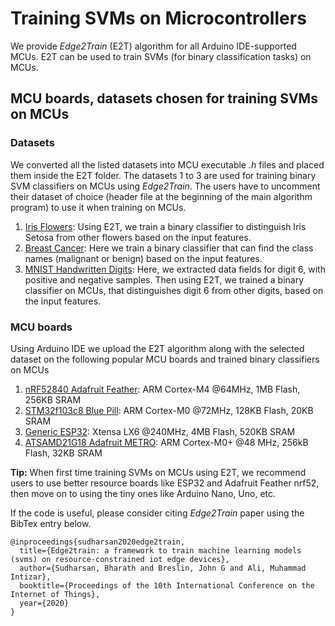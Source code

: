 # Training SVMs on Microcontrollers

We provide *Edge2Train* (E2T) algorithm for all Arduino IDE-supported MCUs. E2T can be used to train SVMs (for binary classification tasks) on MCUs.

## MCU boards, datasets chosen for training SVMs on MCUs

### Datasets 

We converted all the listed datasets into MCU executable *.h* files and placed them inside the E2T folder. The datasets 1 to 3 are used for training binary SVM classifiers on MCUs using *Edge2Train*. The users have to uncomment their dataset of choice (header file at the beginning of the main algorithm program) to use it when training on MCUs.

1. [Iris Flowers](https://archive.ics.uci.edu/ml/datasets/iris "Google's Homepage"): Using E2T, we train a binary classifier to distinguish Iris Setosa from other flowers based on the input features.
2. [Breast Cancer](https://www.kaggle.com/uciml/breast-cancer-wisconsin-data): Here we train a binary classifier that can find the class names (malignant or benign) based on the input features.
3. [MNIST Handwritten Digits](http://yann.lecun.com/exdb/mnist/): Here, we extracted data fields for digit 6, with positive and negative samples. Then using E2T, we trained a binary classifier on MCUs, that distinguishes digit 6 from other digits, based on the input features.

### MCU boards

Using Arduino IDE we upload the E2T algorithm along with the selected dataset on the following popular MCU boards and trained binary classifiers on MCUs

1. [nRF52840 Adafruit Feather](https://www.adafruit.com/product/4062): ARM Cortex-M4 @64MHz, 1MB Flash, 256KB SRAM
2. [STM32f103c8 Blue Pill](https://stm32-base.org/boards/STM32F103C8T6-Blue-Pill.html): ARM Cortex-M0 @72MHz, 128KB Flash, 20KB SRAM
3. [Generic ESP32](https://www.espressif.com/en/products/devkits): Xtensa LX6 @240MHz, 4MB Flash, 520KB SRAM
4. [ATSAMD21G18 Adafruit METRO](https://www.adafruit.com/product/3505): ARM Cortex-M0+ @48 MHz, 256kB Flash, 32KB SRAM 


**Tip:** When first time training SVMs on MCUs using E2T, we recommend users to use better resource boards like ESP32 and Adafruit Feather nrf52, then move on to using the tiny ones like Arduino Nano, Uno, etc.

If the code is useful, please consider citing *Edge2Train* paper using the BibTex entry below.

```
@inproceedings{sudharsan2020edge2train,
  title={Edge2train: a framework to train machine learning models (svms) on resource-constrained iot edge devices},
  author={Sudharsan, Bharath and Breslin, John G and Ali, Muhammad Intizar},
  booktitle={Proceedings of the 10th International Conference on the Internet of Things},
  year={2020}
}
```
